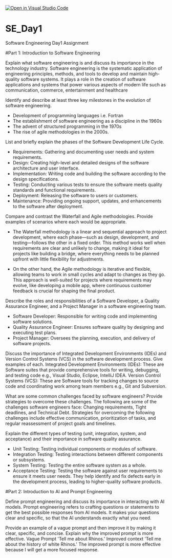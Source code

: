 [![Open in Visual Studio Code](https://classroom.github.com/assets/open-in-vscode-2e0aaae1b6195c2367325f4f02e2d04e9abb55f0b24a779b69b11b9e10269abc.svg)](https://classroom.github.com/online_ide?assignment_repo_id=15566490&assignment_repo_type=AssignmentRepo)
# SE_Day1
Software Engineering Day1 Assignment

#Part 1: Introduction to Software Engineering

Explain what software engineering is and discuss its importance in the technology industry.
Software engineering is the systematic application of engineering principles, methods, and tools to develop and maintain high-quality software systems. 
It plays a role in the creation of software applications and systems that power various aspects of modern life such as communication, commerce, entertainment and healthcare


Identify and describe at least three key milestones in the evolution of software engineering.
- Development of programming languages i.e. Fortran
- The establishment of software engineering as a discipline in the 1960s
- The advent of structured programming in the 1970s
- The rise of agile methodologies in the 2000s.


List and briefly explain the phases of the Software Development Life Cycle.
- Requirements: Gathering and documenting user needs and system requirements.
- Design: Creating high-level and detailed designs of the software architecture and user interface.
- Implementation: Writing code and building the software according to the design specifications.
- Testing: Conducting various tests to ensure the software meets quality standards and functional requirements.
- Deployment: Releasing the software to users or customers.
- Maintenance: Providing ongoing support, updates, and enhancements to the software after deployment.


Compare and contrast the Waterfall and Agile methodologies. Provide examples of scenarios where each would be appropriate.
- The Waterfall methodology is a linear and sequential approach to project development, where each phase—such as design, development, and testing—follows the other in a fixed order. This method works well when requirements are clear and unlikely to change, making it ideal for projects like building a bridge, where everything needs to be planned upfront with little flexibility for adjustments.

- On the other hand, the Agile methodology is iterative and flexible, allowing teams to work in small cycles and adapt to changes as they go. This approach is well-suited for projects where requirements may evolve, like developing a mobile app, where continuous customer feedback is crucial for shaping the final product.


Describe the roles and responsibilities of a Software Developer, a Quality Assurance Engineer, and a Project Manager in a software engineering team.
- Software Developer: Responsible for writing code and implementing software solutions.
- Quality Assurance Engineer: Ensures software quality by designing and executing test plans.
- Project Manager: Oversees the planning, execution, and delivery of software projects.


Discuss the importance of Integrated Development Environments (IDEs) and Version Control Systems (VCS) in the software development process. Give examples of each.
 Integrated Development Environments (IDEs): These are Software suites that provide comprehensive tools for writing, debugging, and testing code e.g., Visual Studio, Eclipse, IntelliJ IDEA.
 Version Control Systems (VCS): These are Software tools for tracking changes to source code and coordinating work among team members e.g., Git and Subversion.

What are some common challenges faced by software engineers? Provide strategies to overcome these challenges.
The following are some of the challenges software engineers face: Changing requirements, Tight deadlines, and Technical Debt. Strategies for overcoming the following challenges include effective communication, prioritization of tasks, and regular reassessment of project goals and timelines.

Explain the different types of testing (unit, integration, system, and acceptance) and their importance in software quality assurance.
  - Unit Testing: Testing individual components or modules of software.
  - Integration Testing: Testing interactions between different components or subsystems.
  - System Testing: Testing the entire software system as a whole.
  - Acceptance Testing: Testing the software against user requirements to ensure it meets user needs.
They help identify and fix defects early in the development process, leading to higher-quality software products.

#Part 2: Introduction to AI and Prompt Engineering


Define prompt engineering and discuss its importance in interacting with AI models.
Prompt engineering refers to crafting questions or statements to get the best possible responses from AI models. It makes your questions clear and specific, so that the AI understands exactly what you need.
 
Provide an example of a vague prompt and then improve it by making it clear, specific, and concise. Explain why the improved prompt is more effective.
Vague Prompt
'Tell me about Rhinos.'
Improved context
'Tell me about the history of white Rhinos.'
The improved prompt is more effective because I will get a more focused response.
